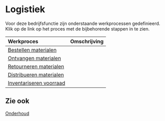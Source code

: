 # Logistiek

Voor deze bedrijfsfunctie zijn onderstaande werkprocessen gedefinieerd. Klik op de link op het proces met de bijbehorende stappen in te zien.

Werkproces | Omschrijving
:--- | :---
[Bestellen materialen](bestellen-materialen/) | 
[Ontvangen materialen](ontvangen-materialen/) | 
[Retourneren materialen](retourneren-materialen/) | 
[Distribueren materialen](distribueren-materialen/) | 
[Inventariseren voorraad](inventariseren-voorraad/) | 

## Zie ook

[Onderhoud](../onderhoud/)